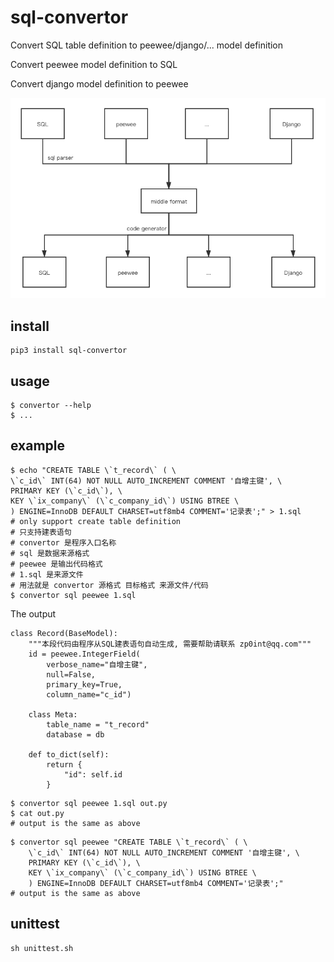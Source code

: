 # sql-convertor

Convert SQL table definition to peewee/django/... model definition

Convert peewee model definition to SQL

Convert django model definition to peewee

![convertor](./convertor.png)

## install

    pip3 install sql-convertor 

## usage

    $ convertor --help
    $ ...

## example

```shell script
$ echo "CREATE TABLE \`t_record\` ( \
\`c_id\` INT(64) NOT NULL AUTO_INCREMENT COMMENT '自增主键', \
PRIMARY KEY (\`c_id\`), \
KEY \`ix_company\` (\`c_company_id\`) USING BTREE \
) ENGINE=InnoDB DEFAULT CHARSET=utf8mb4 COMMENT='记录表';" > 1.sql
# only support create table definition
# 只支持建表语句
# convertor 是程序入口名称
# sql 是数据来源格式
# peewee 是输出代码格式
# 1.sql 是来源文件
# 用法就是 convertor 源格式 目标格式 来源文件/代码
$ convertor sql peewee 1.sql
```
The output
```python3
class Record(BaseModel):
    """本段代码由程序从SQL建表语句自动生成, 需要帮助请联系 zp0int@qq.com"""
    id = peewee.IntegerField(
        verbose_name="自增主键",
        null=False,
        primary_key=True,
        column_name="c_id")

    class Meta:
        table_name = "t_record"
        database = db

    def to_dict(self):
        return {
            "id": self.id
        }
```

```shell script
$ convertor sql peewee 1.sql out.py
$ cat out.py
# output is the same as above
```

```shell script
$ convertor sql peewee "CREATE TABLE \`t_record\` ( \
    \`c_id\` INT(64) NOT NULL AUTO_INCREMENT COMMENT '自增主键', \
    PRIMARY KEY (\`c_id\`), \
    KEY \`ix_company\` (\`c_company_id\`) USING BTREE \
    ) ENGINE=InnoDB DEFAULT CHARSET=utf8mb4 COMMENT='记录表';"
# output is the same as above
```

## unittest

    sh unittest.sh

